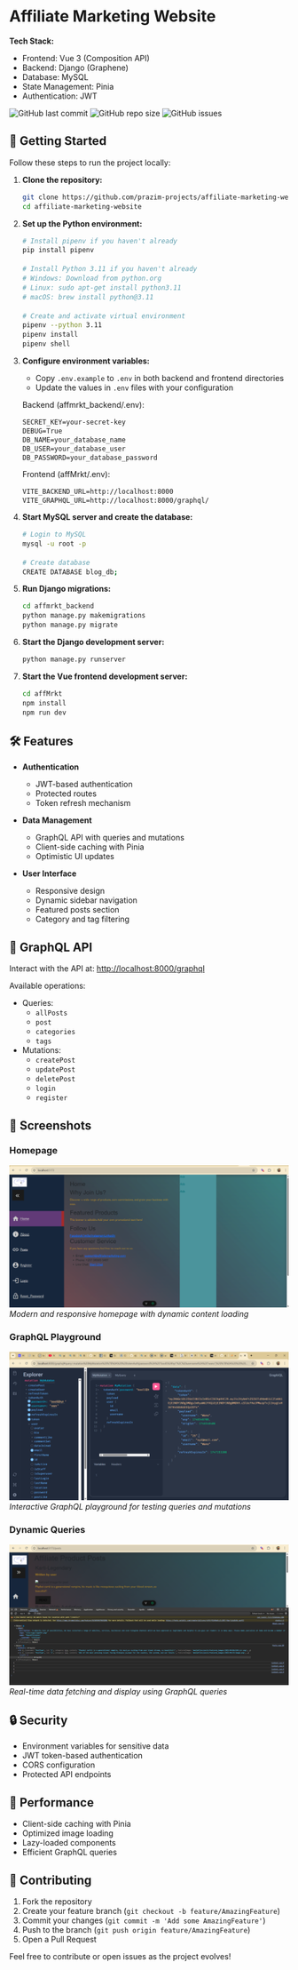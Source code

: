 # Affiliate Marketing Website

**Tech Stack:**

* Frontend: Vue 3 (Composition API)
* Backend: Django (Graphene)
* Database: MySQL
* State Management: Pinia
* Authentication: JWT

![GitHub last commit](https://img.shields.io/github/last-commit/prazim-projects/affiliate-marketing-website)
![GitHub repo size](https://img.shields.io/github/repo-size/prazim-projects/affiliate-marketing-website)
![GitHub issues](https://img.shields.io/github/issues/prazim-projects/affiliate-marketing-website)

## 🚀 Getting Started

Follow these steps to run the project locally:

1. **Clone the repository:**

   ```bash
   git clone https://github.com/prazim-projects/affiliate-marketing-website
   cd affiliate-marketing-website
   ```

2. **Set up the Python environment:**

   ```bash
   # Install pipenv if you haven't already
   pip install pipenv

   # Install Python 3.11 if you haven't already
   # Windows: Download from python.org
   # Linux: sudo apt-get install python3.11
   # macOS: brew install python@3.11

   # Create and activate virtual environment
   pipenv --python 3.11
   pipenv install
   pipenv shell
   ```

3. **Configure environment variables:**

   * Copy `.env.example` to `.env` in both backend and frontend directories
   * Update the values in `.env` files with your configuration

   Backend (affmrkt_backend/.env):
   ```env
   SECRET_KEY=your-secret-key
   DEBUG=True
   DB_NAME=your_database_name
   DB_USER=your_database_user
   DB_PASSWORD=your_database_password
   ```

   Frontend (affMrkt/.env):
   ```env
   VITE_BACKEND_URL=http://localhost:8000
   VITE_GRAPHQL_URL=http://localhost:8000/graphql/
   ```

4. **Start MySQL server and create the database:**

   ```bash
   # Login to MySQL
   mysql -u root -p

   # Create database
   CREATE DATABASE blog_db;
   ```

5. **Run Django migrations:**

   ```bash
   cd affmrkt_backend
   python manage.py makemigrations
   python manage.py migrate
   ```

6. **Start the Django development server:**

   ```bash
   python manage.py runserver
   ```

7. **Start the Vue frontend development server:**

   ```bash
   cd affMrkt
   npm install
   npm run dev
   ```

## 🛠️ Features

* **Authentication**
  * JWT-based authentication
  * Protected routes
  * Token refresh mechanism

* **Data Management**
  * GraphQL API with queries and mutations
  * Client-side caching with Pinia
  * Optimistic UI updates

* **User Interface**
  * Responsive design
  * Dynamic sidebar navigation
  * Featured posts section
  * Category and tag filtering

## 🧪 GraphQL API

Interact with the API at:
[http://localhost:8000/graphql](http://localhost:8000/graphql)

Available operations:
* Queries:
  * `allPosts`
  * `post`
  * `categories`
  * `tags`
* Mutations:
  * `createPost`
  * `updatePost`
  * `deletePost`
  * `login`
  * `register`

## 📸 Screenshots

### Homepage
![Vue App Homepage](screenshots/vue-homepage.png)
*Modern and responsive homepage with dynamic content loading*

### GraphQL Playground
![GraphQL Playground](screenshots/graphql_mutations.png)
*Interactive GraphQL playground for testing queries and mutations*

### Dynamic Queries
![Dynamic GraphQL Query](screenshots/dynamic-graphql-query.png)
*Real-time data fetching and display using GraphQL queries*

## 🔒 Security

* Environment variables for sensitive data
* JWT token-based authentication
* CORS configuration
* Protected API endpoints

## 🚀 Performance

* Client-side caching with Pinia
* Optimized image loading
* Lazy-loaded components
* Efficient GraphQL queries

## 🤝 Contributing

1. Fork the repository
2. Create your feature branch (`git checkout -b feature/AmazingFeature`)
3. Commit your changes (`git commit -m 'Add some AmazingFeature'`)
4. Push to the branch (`git push origin feature/AmazingFeature`)
5. Open a Pull Request

Feel free to contribute or open issues as the project evolves!

